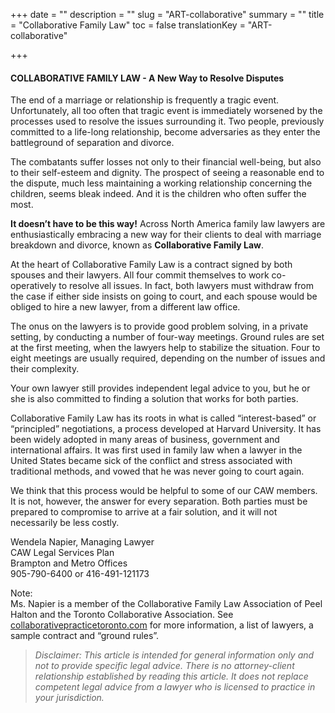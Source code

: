 +++
date = ""
description = ""
slug = "ART-collaborative"
summary = ""
title = "Collaborative Family Law"
toc = false
translationKey = "ART-collaborative"

+++
#### COLLABORATIVE FAMILY LAW - A New Way to Resolve Disputes

The end of a marriage or relationship is frequently a tragic event. Unfortunately, all too often that tragic event is immediately worsened by the processes used to resolve the issues surrounding it. Two people, previously committed to a life-long relationship, become adversaries as they enter the battleground of separation and divorce.

The combatants suffer losses not only to their financial well-being, but also to their self-esteem and dignity. The prospect of seeing a reasonable end to the dispute, much less maintaining a working relationship concerning the children, seems bleak indeed. And it is the children who often suffer the most.

**It doesn’t have to be this way!** Across North America family law lawyers are enthusiastically embracing a new way for their clients to deal with marriage breakdown and divorce, known as **Collaborative Family Law**.

At the heart of Collaborative Family Law is a contract signed by both spouses and their lawyers. All four commit themselves to work co-operatively to resolve all issues. In fact, both lawyers must withdraw from the case if either side insists on going to court, and each spouse would be obliged to hire a new lawyer, from a different law office.

The onus on the lawyers is to provide good problem solving, in a private setting, by conducting a number of four-way meetings. Ground rules are set at the first meeting, when the lawyers help to stabilize the situation. Four to eight meetings are usually required, depending on the number of issues and their complexity.

Your own lawyer still provides independent legal advice to you, but he or she is also committed to finding a solution that works for both parties.

Collaborative Family Law has its roots in what is called “interest-based” or “principled” negotiations, a process developed at Harvard University. It has been widely adopted in many areas of business, government and international affairs. It was first used in family law when a lawyer in the United States became sick of the conflict and stress associated with traditional methods, and vowed that he was never going to court again.

We think that this process would be helpful to some of our CAW members. It is not, however, the answer for every separation. Both parties must be prepared to compromise to arrive at a fair solution, and it will not necessarily be less costly.

Wendela Napier, Managing Lawyer  
CAW Legal Services Plan  
Brampton and Metro Offices  
905-790-6400 or 416-491-121173

Note:  
Ms. Napier is a member of the Collaborative Family Law Association of Peel Halton and the Toronto Collaborative Association. See [collaborativepracticetoronto.com](http://collaborativepracticetoronto.com) for more information, a list of lawyers, a sample contract and “ground rules”.

> _Disclaimer: This article is intended for general information only and not to provide specific legal advice. There is no attorney-client relationship established by reading this article. It does not replace competent legal advice from a lawyer who is licensed to practice in your jurisdiction._